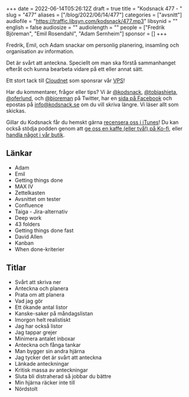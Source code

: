 +++
date = 2022-06-14T05:26:12Z
draft = true
title = "Kodsnack 477 - "
slug = "477"
aliases = ["/blog/2022/06/14/477"]
categories = ["avsnitt"]
audiofile = "https://traffic.libsyn.com/kodsnack/477.mp3"
libsynid = ""
english = false
audiosize = ""
audiolength = ""
people = ["Fredrik Björeman", "Emil Rosendahl", "Adam Sernheim"]
sponsor = []
+++

Fredrik, Emil, och Adam snackar om personlig planering, insamling och organisation av information.

Det är svårt att anteckna. Speciellt om man ska förstå sammanhanget efteråt och kunna bearbeta vidare på ett eller annat sätt.

Ett stort tack till [Cloudnet](https://www.cloudnet.se) som sponsrar vår [VPS](https://en.wikipedia.org/wiki/Virtual_private_server)!

Har du kommentarer, frågor eller tips? Vi är [@kodsnack](https://www.twitter.com/kodsnack), [@tobiashieta](https://www.twitter.com/tobiashieta), [@oferlund](https://www.twitter.com/oferlund), och [@bjoreman](https://www.twitter.com/bjoreman) på Twitter, har en [sida på Facebook](https://www.facebook.com/kodsnack) och epostas på [info@kodsnack.se](mailto:info@kodsnack.se) om du vill skriva längre. Vi läser allt som skickas.

Gillar du Kodsnack får du hemskt gärna [recensera oss i iTunes](https://itunes.apple.com/se/podcast/kodsnack/id561631498?l=en)! Du kan också stödja podden genom att <a href="https://ko-fi.com/kodsnack" rel="payment">ge oss en kaffe (eller två!) på Ko-fi</a>, eller [handla något i vår butik](https://shop.spreadshirt.se/kodsnack/).

## Länkar ##
* Adam
* Emil
* Getting things done
* MAX IV
* Zettelkasten
* Avsnittet om tester
* Confluence
* Taiga - Jira-alternativ
* Deep work
* 43 folders
* Getting things done fast
* David Allen
* Kanban
* When done-kriterier

## Titlar ##
* Svårt att skriva ner
* Anteckna och planera
* Prata om att planera
* Vad jag gör
* Ett ökande antal listor
* Kanske-saker på måndagslistan
* Imorgon helt realistiskt
* Jag har också listor
* Jag tappar grejer
* Minimera antalet inboxar
* Anteckna och fånga tankar
* Man bygger sin andra hjärna
* Jag tycker det är svårt att anteckna
* Länkade anteckningar
* Kritisk massa av anteckningar
* Sluta bli distraherad så jobbar du bättre
* Min hjärna räcker inte till
* Nördstolt